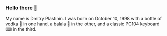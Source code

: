 ### Hello there 👋

My name is Dmitry Plastinin. I was born on October 10, 1998 with a bottle of vodka 🍾 in one hand, a balala 🎸 in the other, and a classic PC104 keyboard ⌨ in the third.



<!--
**uncellon/uncellon** is a ✨ _special_ ✨ repository because its `README.md` (this file) appears on your GitHub profile.

Here are some ideas to get you started:

- 🔭 I’m currently working on ...
- 🌱 I’m currently learning ...
- 👯 I’m looking to collaborate on ...
- 🤔 I’m looking for help with ...
- 💬 Ask me about ...
- 📫 How to reach me: ...
- 😄 Pronouns: ...
- ⚡ Fun fact: ...
-->
